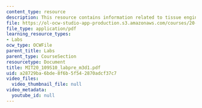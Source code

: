 ```yaml
---
content_type: resource
description: This resource contains information related to tissue engineering.
file: https://ol-ocw-studio-app-production.s3.amazonaws.com/courses/20-109-laboratory-fundamentals-in-biological-engineering-spring-2010/a28729ba6bde8f6b5f542870adcf37c7_MIT20_109S10_labpre_m3d1.pdf
file_type: application/pdf
learning_resource_types:
- Labs
ocw_type: OCWFile
parent_title: Labs
parent_type: CourseSection
resourcetype: Document
title: MIT20_109S10_labpre_m3d1.pdf
uid: a28729ba-6bde-8f6b-5f54-2870adcf37c7
video_files:
  video_thumbnail_file: null
video_metadata:
  youtube_id: null
---
```

